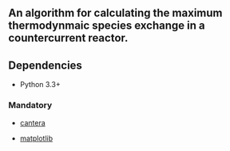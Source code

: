 An algorithm for calculating the maximum thermodynmaic species exchange in a countercurrent reactor.
-----------


Dependencies
------------

- Python 3.3+

### Mandatory

- [cantera](https://cantera.org/)

- [matplotlib](http://matplotlib.sourceforge.net)
